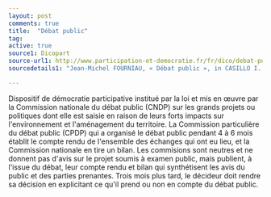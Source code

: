 ```yaml
---
layout: post
comments: true
title:  "Débat public"
tag:
active: true
source1: Dicopart
source-url1: http://www.participation-et-democratie.fr/fr/dico/debat-public
sourcedetails1: "Jean-Michel FOURNIAU, « Débat public », in CASILLO I. avec BARBIER R., BLONDIAUX L., CHATEAURAYNAUD F., FOURNIAU J-M., LEFEBVRE R., NEVEU C. et SALLES D. (dir.), Dictionnaire critique et interdisciplinaire de la participation, Paris, GIS Démocratie et Participation, 2013, ISSN : 2268-5863. URL : http://www.dicopart.fr/fr/dico/debat-public."

---
```


Dispositif de démocratie participative institué par la loi et mis en œuvre par la Commission nationale du débat public (CNDP) sur les grands projets ou politiques dont elle est saisie en raison de leurs forts impacts sur l'environnement et l'aménagement du territoire. La Commission particulière du débat public (CPDP) qui a organisé le débat public pendant 4 à 6 mois établit le compte rendu de l'ensemble des échanges qui ont eu lieu, et la Commission nationale en tire un bilan. Les commisions sont neutres et ne donnent pas d'avis sur le projet soumis à examen public, mais publient, à l'issue du débat, leur compte rendu et bilan qui synthétisent les avis du public et des parties prenantes. Trois mois plus tard, le décideur doit rendre sa décision en explicitant ce qu'il prend ou non en compte du débat public.
